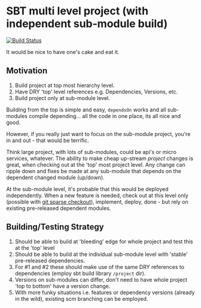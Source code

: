 # SBT multi level project (with independent sub-module build)
[![Build Status](https://travis-ci.org/hugemane/sbt-multi-independent-project.svg?branch=master)](https://travis-ci.org/hugemane/sbt-multi-independent-project)

It would be nice to have one's cake and eat it.

## Motivation
1. Build project at top most hierarchy level.
2. Have DRY 'top' level references e.g. Dependencies, Versions, etc.
3. Build project only at sub-module level.

Building from the top is simple and easy, `dependsOn` works and all sub-modules compile depending... all the code in one place, its all nice and good.

However, if you really just want to focus on the sub-module project, you're in and out - that would be terrific.

Think large project, with lots of sub-modules, could be api's or micro services, whatever.
The ability to make cheap up-stream *project* changes is great, when checking out at the 'top' most project level. Any change can ripple down and fixes be made at any sub-module that depends on the dependent changed module (up/down).

At the sub-module level, it's probable that this would be deployed independently. When a new feature is needed, check out at this level only (possible with [git sparse checkout](https://git-scm.com/docs/git-read-tree#_sparse_checkout)), implement, deploy, done - but rely on existing pre-released dependent modules.
 
## Building/Testing Strategy
1. Should be able to build at 'bleeding' edge for whole project and test this at the 'top' level
2. Should be able to build at the individual sub-module level with 'stable' pre-released dependencies.
3. For #1 and #2 these should make use of the same DRY references to dependencies (employ sbt build library `/project` dir).
4. Versions on sub-modules can differ, don't need to have whole project 'top to bottom' have a version change.
5. With more funky situations i.e. features or dependency versions (already in the wild), existing scm branching can be employed.
